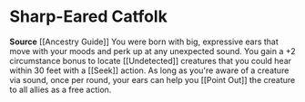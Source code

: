 ﻿---
id: '94'
name: Sharp-Eared Catfolk
rarity: Common
source: '[[DATABASE/source/Ancestry Guide|Ancestry Guide]]'
trait: null
type: Heritage

---
# Sharp-Eared Catfolk

**Source** [[Ancestry Guide]] 
You were born with big, expressive ears that move with your moods and perk up at any unexpected sound. You gain a +2 circumstance bonus to locate [[Undetected]] creatures that you could hear within 30 feet with a [[Seek]] action. As long as you're aware of a creature via sound, once per round, your ears can help you [[Point Out]] the creature to all allies as a free action.